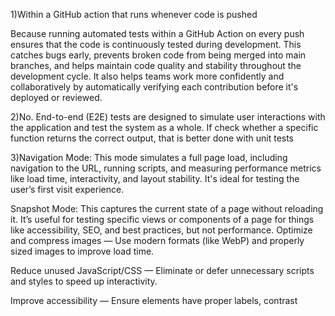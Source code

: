 1)Within a GitHub action that runs whenever code is pushed


Because running automated tests within a GitHub Action on every push ensures that the code is continuously tested during development. This catches bugs early, prevents broken code from being merged into main branches, and helps maintain code quality and stability throughout the development cycle. It also helps teams work more confidently and collaboratively by automatically verifying each contribution before it's deployed or reviewed.

2)No. End-to-end (E2E) tests are designed to simulate user interactions with the application and test the system as a whole. If check whether a specific function returns the correct output, that is better done with unit tests

3)Navigation Mode: This mode simulates a full page load, including navigation to the URL, running scripts, and measuring performance metrics like load time, interactivity, and layout stability. It's ideal for testing the user’s first visit experience.

Snapshot Mode: This captures the current state of a page without reloading it. It’s useful for testing specific views or components of a page for things like accessibility, SEO, and best practices, but not performance.
Optimize and compress images — Use modern formats (like WebP) and properly sized images to improve load time.

Reduce unused JavaScript/CSS — Eliminate or defer unnecessary scripts and styles to speed up interactivity.

Improve accessibility — Ensure elements have proper labels, contrast
